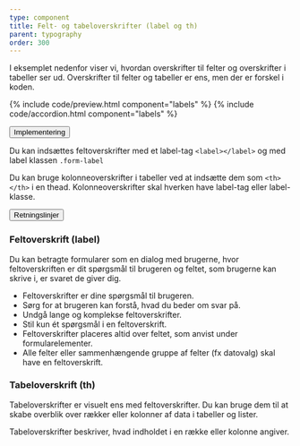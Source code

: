 ```yaml
---
type: component
title: Felt- og tabeloverskrifter (label og th)
parent: typography
order: 300
---
```

<p class="font-lead">I eksemplet nedenfor viser vi, hvordan overskrifter til felter og overskrifter i tabeller ser ud. Overskrifter til felter og tabeller er ens, men der er forskel i koden.</p>

{% include code/preview.html component="labels" %}
{% include code/accordion.html component="labels" %}

<div class="accordion accordion-bordered">
  <button class="button-unstyled accordion-button"
      aria-expanded="false" aria-controls="labels-docs-tech">
    Implementering
  </button>
  <div id="labels-docs-tech" aria-hidden="true" class="accordion-content">
    <p>Du kan indsættes feltoverskrifter med et label-tag <code>&lt;label&gt;&lt;/label&gt;</code> og med label klassen <code>.form-label</code></p>
    <p>Du kan bruge kolonneoverskrifter i tabeller ved at indsætte dem som <code>&lt;th&gt;&lt;/th&gt;</code> i en thead. Kolonneoverskrifter skal hverken have label-tag eller label-klasse.</p>
  </div>
</div>

<div class="accordion accordion-bordered">
  <button class="button-unstyled accordion-button"
      aria-expanded="true" aria-controls="typolabels-docs">
    Retningslinjer
  </button>
  <div id="typolabels-docs" aria-hidden="false" class="accordion-content">
      <section>
          <h3 class="h4">Feltoverskrift (label)</h3>
          <p>Du kan betragte formularer som en dialog med brugerne, hvor feltoverskriften er dit spørgsmål til brugeren og feltet, som brugerne kan skrive i, er svaret de giver dig.</p>              
          <ul>
            <li>Feltoverskrifter er dine spørgsmål til brugeren.</li>  
            <li>Sørg for at brugeren kan forstå, hvad du beder om svar på.</li>
            <li>Undgå lange og komplekse feltoverskrifter.</li>
            <li>Stil kun ét spørgsmål i en feltoverskrift.</li>
            <li>Feltoverskrifter placeres altid over feltet, som anvist under formularelementer.</li>
            <li>Alle felter eller sammenhængende gruppe af felter (fx datovalg) skal have en feltoverskrift.</li>
          </ul>
          <h3 class="h4">Tabeloverskrift (th)</h3>
          <p>Tabeloverskrifter er visuelt ens med feltoverskrifter. Du kan bruge dem til at skabe overblik over rækker eller kolonner af data i tabeller og lister.</p>
          <p>Tabeloverskrifter beskriver, hvad indholdet i en række eller kolonne angiver.</p>
      </section>
  </div>
</div>
